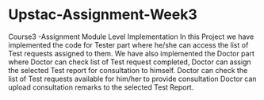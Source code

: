 # Upstac-Assignment-Week3
Course3 -Assignment Module Level Implementation
In this Project we have implemented the code for Tester part where he/she can access the list of Test requests assigned to them.
We have also implemented the Doctor part where Doctor can check list of Test request completed,
Doctor can assign the selected Test report for consultation to himself.
Doctor can check the list of Test requests available for him/her to provide consultation
Doctor can upload consultation remarks to the selected Test Report.
